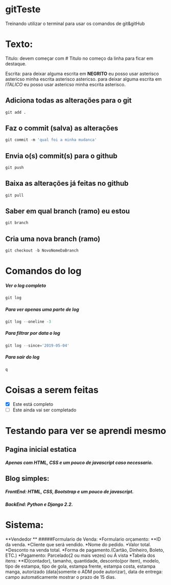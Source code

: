# gitTeste
Treinando utilizar o terminal para usar os comandos de git&amp;gitHub

# Texto:

Titulo: devem começar com # Titulo no começo da linha para ficar em destaque.

Escrita: para deixar alguma escrita em **NEGRITO** eu posso usar
asterisco astericso minha escrita asterisco astericso.  para deixar alguma escrita em *ITALICO* eu posso usar
astericso minha escrita asterisco.

## Adiciona todas as alterações para o git
```python
git add .
```

## Faz o commit (salva) as alterações
```python
git commit -m 'qual foi a minha mudanca'
```

## Envia o(s) commit(s) para o github
```python
git push
```

## Baixa as alterações já feitas no github
```python
git pull
```

## Saber em qual branch (ramo) eu estou
```python
git branch
```

## Cria uma nova branch (ramo)
```python
git checkout -b NovoNomeDaBranch
```
# Comandos do log

##### Ver o log completo
```python
git log
```
##### Para ver apenas uma parte de log
```python
git log --oneline -3
```

##### Para filtrar por data o log
```python
git log --since='2019-05-04'
```

##### Para sair do log
```python
q
```

# Coisas a serem feitas

- [x] Este está completo
- [ ] Este ainda vai ser completado

# Testando para ver se aprendi mesmo

## Pagina inicial estatica
##### Apenas com HTML, CSS e um pouco de javascript caso necessario.
## Blog simples:
##### **FrontEnd**: HTML, CSS, Bootstrap e um pouco de javascript.
##### **BackEnd**: Python e Django 2.2.

# Sistema:
**Vendedor **
#####Formulario de Venda:
*Formulario orçamento:
  **ID da venda.
  *Cliente que será vendido.
  *Nome do pedido.
  *Valor total.
  *Desconto na venda total.
  *Forma de pagamento.(Cartão, Dinheiro, Boleto, ETC.)
  *Pagamento: Parcelado(2 ou mais vezes) ou Á vista
  *Tabela dos itens:
    **ID(contador), tamanho, quantidade, desconto(por item), modelo, tipo de estampa, tipo de gola, estampa frente, estampa costa, estampa manga, autorizado (data|somente o ADM pode autorizar), data de entrega: campo automaticamente mostrar o prazo de 15 dias.
